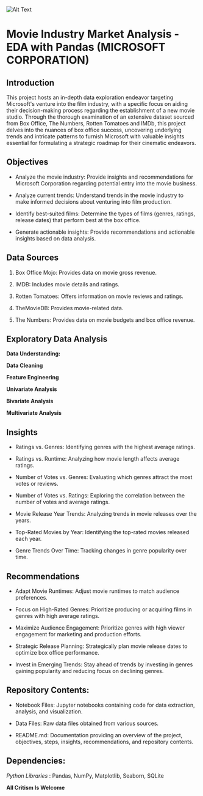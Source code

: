 ![Alt Text](https://variety.com/wp-content/uploads/2017/03/movie-business-consumer-demand.jpg?w=1000&h=562&crop=1&resize=681%2C383)
# Movie Industry Market Analysis - EDA with Pandas (MICROSOFT CORPORATION)

## Introduction

This project hosts an in-depth data exploration endeavor targeting Microsoft's venture into the film industry, with a specific focus on aiding their decision-making process regarding the establishment of a new movie studio. Through the thorough examination of an extensive dataset sourced from Box Office, The Numbers, Rotten Tomatoes and IMDb, this project delves into the nuances of box office success, uncovering underlying trends and intricate patterns to furnish Microsoft with valuable insights essential for formulating a strategic roadmap for their cinematic endeavors.

## Objectives

* Analyze the movie industry: Provide insights and recommendations for Microsoft Corporation regarding potential entry into the movie business.

* Analyze current trends: Understand trends in the movie industry to make informed decisions about venturing into film production.

* Identify best-suited films: Determine the types of films (genres, ratings, release dates) that perform best at the box office.

* Generate actionable insights: Provide recommendations and actionable insights based on data analysis.

## Data Sources

1. Box Office Mojo: Provides data on movie gross revenue.

2. IMDB: Includes movie details and ratings.

3. Rotten Tomatoes: Offers information on movie reviews and ratings.

4. TheMovieDB: Provides movie-related data.

5. The Numbers: Provides data on movie budgets and box office revenue.

## Exploratory Data Analysis

**Data Understanding:**

**Data Cleaning**

**Feature Engineering**

**Univariate Analysis**

**Bivariate Analysis**

**Multivariate Analysis**

## Insights
* Ratings vs. Genres: Identifying genres with the highest average ratings.

* Ratings vs. Runtime: Analyzing how movie length affects average ratings.

* Number of Votes vs. Genres: Evaluating which genres attract the most votes or reviews.

* Number of Votes vs. Ratings: Exploring the correlation between the number of votes and average ratings.

* Movie Release Year Trends: Analyzing trends in movie releases over the years.

* Top-Rated Movies by Year: Identifying the top-rated movies released each year.

* Genre Trends Over Time: Tracking changes in genre popularity over time.

## Recommendations

* Adapt Movie Runtimes: Adjust movie runtimes to match audience preferences.

* Focus on High-Rated Genres: Prioritize producing or acquiring films in genres with high average ratings.

* Maximize Audience Engagement: Prioritize genres with high viewer engagement for marketing and production efforts.
* Strategic Release Planning: Strategically plan movie release dates to optimize box office performance.
* Invest in Emerging Trends: Stay ahead of trends by investing in genres gaining popularity and reducing focus on declining genres.

## Repository Contents:
* Notebook Files: Jupyter notebooks containing code for data extraction, analysis, and visualization.

* Data Files: Raw data files obtained from various sources.
* README.md: Documentation providing an overview of the project, objectives, steps, insights, recommendations, and repository contents.

## Dependencies:

_Python Libraries_ : Pandas, NumPy, Matplotlib, Seaborn, SQLite

**All Critism Is Welcome**
